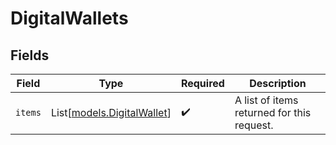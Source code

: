 # DigitalWallets


## Fields

| Field                                                    | Type                                                     | Required                                                 | Description                                              |
| -------------------------------------------------------- | -------------------------------------------------------- | -------------------------------------------------------- | -------------------------------------------------------- |
| `items`                                                  | List[[models.DigitalWallet](../models/digitalwallet.md)] | :heavy_check_mark:                                       | A list of items returned for this request.               |